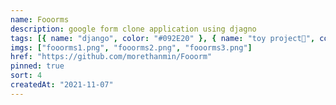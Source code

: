 ```yaml
---
name: Fooorms
description: google form clone application using djagno
tags: [{ name: "django", color: "#092E20" }, { name: "toy project🧸", color: "#000000" }]
imgs: ["fooorms1.png", "fooorms2.png", "fooorms3.png"]
href: "https://github.com/morethanmin/Fooorm"
pinned: true
sort: 4
createdAt: "2021-11-07"
---
```

